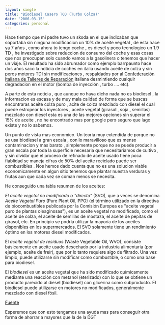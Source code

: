 ```yaml
---
layout: single
title: "Biodiesel Casero TCO (Turbo Colza)"
date: "2006-03-15"
categories: personal
---
```


Hace tiempo que mi padre tuvo un skoda en el que indicaban que soportaba sin ninguna modificacion un 10% de aceite vegetal , de esta hace ya 7 años , como ahora to tengo coche , es diesel y poco tecnologico un 1.9 TD , he investigado sobre reduccion de consumo del coche y esas cosas que nos preocupan solo cuando vamos a la gasolinera o tenemos que hacer un viaje. El resultado ha sido abrumador como ejemplo barrpaunto hace dos años saco la noticia de coches en italia usando aceite de colza y sin peros motores TDI sin modificaciones , respaldados por al [Confederación Italiana de Talleres de Reparación](https://www.confartigianato.it/minisiti/categorie/autoriparazione/autoriparazione.jsp) italiana desmintiendo cualquir degradacion en el motor (bomba de inyección , turbo .... etc).

A parte de esta noticia , que aunque no haya dicho nada no es biodiesel , la informacion es escasa y de muy mala calidad de forma que se buscas encontraras aceite colza puro , acite de colza mezclado con diesel el cual puede estropear los inyectores , aceite vegetal (girasol , soja , semillas) mezclado con diesel esta es una de las mejores opciones sin superar el 15% de aceite , no he encontrado mas por google pero seguro que lago existe y no lo sabemos.

Un punto de vista mas economico. Un teoria muy extendida de porque no se usa biodiesel a gran escala , con lo maravilloso que es menso contaminacion y mas barato , simplemente porque no se puede producir a gran escala por toda la superficie necesaria que necesitariamos de cultivo , y sin olvidar que el proceso de refinado de aceite usado tiene poca fiablidad se maneja cifras de 50% del aceite reciclado puede ser combustibles . Nos hemos dado cuenta que no es una solucion viable economicamente en algun sitio tenemos que plantar nuestra verduras y frutas aun que cada vez se coman menos se necesita.

He conseguido una tabla resumen de los aceites:

_El aceite vegetal no modificado o "directo"_ (SVO), que a veces se denomina _Aceite Vegetal Puro_ (Pure Plant Oil, PPO) (el término utilizado en la directiva de biocombustibles publicada por la Comisión Europea es "aceite vegetal puro de plantas oleaginosas"), es un aceite vegetal no modificado, como el aceite de colza, el aceite de semillas de mostaza, el aceite de pepitas de girasol, etc. En principio se podría utilizar la mayoría de los aceites disponibles en los supermercados. El SVO solamente tiene un rendimiento óptimo en los motores diesel modificados.

El _aceite vegetal de residuos_ (Waste Vegetable Oil, WVO), consiste básicamente en aceite usado desechado por la industria alimentaria (por ejemplo, aceite de freír), que por lo tanto requiere algo de filtrado. Una vez limpio, puede utilizarse sin modificar como combustible, o como una base para biodiesel.

El _biodiesel_ es un aceite vegetal que ha sido modificado químicamente mediante una reacción con metanol (eterizado) con lo que se obtiene un producto parecido al diesel (biodiesel) con glicerina como subproducto. El biodiesel puede utilizarse en motores no modificados, generalmente mezclado con diesel fósil.

[Fuente](https://www.jrc.es/home/report/spanish/articles/vol74/TRA1S746.htm)

Esperemos que con esto tengamos una ayuda mas para conseguir otra forma de ahorrar a mayores que la de la DGT
